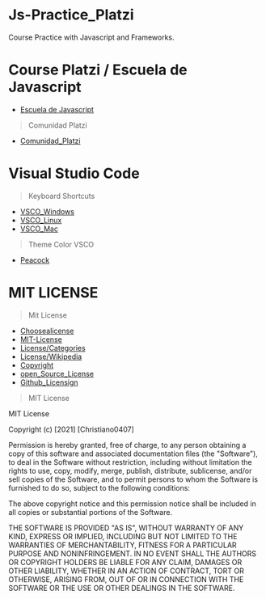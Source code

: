 # Js-Practice_Platzi
Course Practice with Javascript and Frameworks. 

# Course Platzi / Escuela de Javascript
- [Escuela de Javascript](https://platzi.com/escuela-javascript/)
> Comunidad Platzi
- [Comunidad_Platzi](https://github.com/platzi/)

# Visual Studio Code 
> Keyboard Shortcuts
- [VSCO_Windows](https://code.visualstudio.com/shortcuts/keyboard-shortcuts-windows.pdf)
- [VSCO_Linux](https://code.visualstudio.com/shortcuts/keyboard-shortcuts-linux.pdf)
- [VSCO_Mac](https://code.visualstudio.com/shortcuts/keyboard-shortcuts-macos.pdf)
> Theme Color VSCO
- [Peacock](https://www.peacockcode.dev/guide/#quick-usage)


# MIT LICENSE
> Mit License 
- [Choosealicense](https://choosealicense.com/)
- [MIT-License](https://choosealicense.com/licenses/mit/)
- [License/Categories](https://www.youtube.com/watch?v=eWtjgfzpt6Y)
- [License/Wikipedia](https://es.wikipedia.org/wiki/Licencia_de_software)
- [Copyright](https://es.wikipedia.org/wiki/Derecho_de_autor)
- [open_Source_License](https://gist.github.com/nicolasdao/a7adda51f2f185e8d2700e1573d8a633)
- [Github_Licensign](https://docs.github.com/en/github/creating-cloning-and-archiving-repositories/creating-a-repository-on-github/licensing-a-repository)

> MIT License 

MIT License

Copyright (c) [2021] [Christiano0407]

Permission is hereby granted, free of charge, to any person obtaining a copy of this software and associated documentation files (the "Software"), to deal in the Software without restriction, including without limitation the rights to use, copy, modify, merge, publish, distribute, sublicense, and/or sell copies of the Software, and to permit persons to whom the Software is furnished to do so, subject to the following conditions:

The above copyright notice and this permission notice shall be included in all copies or substantial portions of the Software.

THE SOFTWARE IS PROVIDED "AS IS", WITHOUT WARRANTY OF ANY KIND, EXPRESS OR IMPLIED, INCLUDING BUT NOT LIMITED TO THE WARRANTIES OF MERCHANTABILITY, FITNESS FOR A PARTICULAR PURPOSE AND NONINFRINGEMENT. IN NO EVENT SHALL THE AUTHORS OR COPYRIGHT HOLDERS BE LIABLE FOR ANY CLAIM, DAMAGES OR OTHER LIABILITY, WHETHER IN AN ACTION OF CONTRACT, TORT OR OTHERWISE, ARISING FROM, OUT OF OR IN CONNECTION WITH THE SOFTWARE OR THE USE OR OTHER DEALINGS IN THE SOFTWARE.